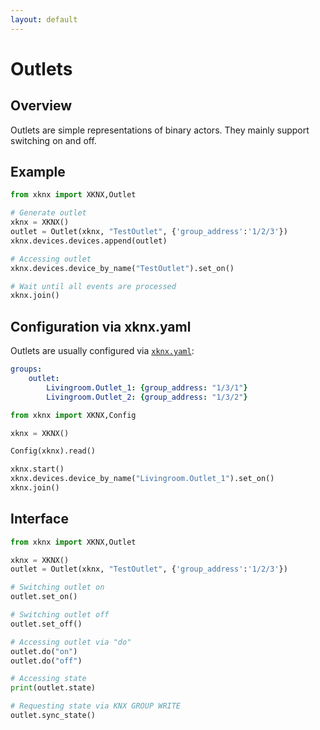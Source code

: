 ```yaml
---
layout: default
---
```


# [](#header-1)Outlets

## [](#header-2)Overview

Outlets are simple representations of binary actors. They mainly support switching on and off.

## [](#header-2)Example

```python
from xknx import XKNX,Outlet

# Generate outlet
xknx = XKNX()
outlet = Outlet(xknx, "TestOutlet", {'group_address':'1/2/3'})
xknx.devices.devices.append(outlet)

# Accessing outlet
xknx.devices.device_by_name("TestOutlet").set_on()

# Wait until all events are processed
xknx.join()
``` 

## [](#header-2)Configuration via **xknx.yaml**

Outlets are usually configured via [`xknx.yaml`](/configuration):

```yaml
groups:
    outlet:
        Livingroom.Outlet_1: {group_address: "1/3/1"}
        Livingroom.Outlet_2: {group_address: "1/3/2"} 
```

```python
from xknx import XKNX,Config

xknx = XKNX()

Config(xknx).read()

xknx.start()
xknx.devices.device_by_name("Livingroom.Outlet_1").set_on()
xknx.join()
```

## [](#header-2)Interface


```python
from xknx import XKNX,Outlet

xknx = XKNX()
outlet = Outlet(xknx, "TestOutlet", {'group_address':'1/2/3'})

# Switching outlet on
outlet.set_on()

# Switching outlet off
outlet.set_off()

# Accessing outlet via "do"
outlet.do("on")
outlet.do("off")

# Accessing state
print(outlet.state)

# Requesting state via KNX GROUP WRITE
outlet.sync_state()
```



